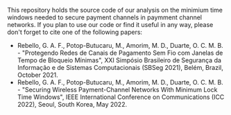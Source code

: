 This repository holds the source code of our analysis on the minimium time windows needed to secure payment channels in paymment channel networks. If you plan to use our code or find it useful in any way, please don't forget to cite one of the following papers: 
- Rebello, G. A. F., Potop-Butucaru, M., Amorim, M. D., Duarte, O. C. M. B. - "Protegendo Redes de Canais de Pagamento Sem Fio com Janelas de Tempo de Bloqueio Mínimas", XXI Simpósio Brasileiro de Segurança da Informação e de Sistemas Computacionais (SBSeg 2021), Belém, Brazil, October 2021.
- Rebello, G. A. F., Potop-Butucaru, M., Amorim, M. D., Duarte, O. C. M. B. - "Securing Wireless Payment-Channel Networks With Minimum Lock Time Windows", IEEE International Conference on Communications (ICC 2022), Seoul, South Korea, May 2022.

